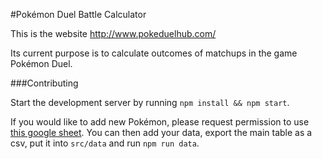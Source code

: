 #Pokémon Duel Battle Calculator

This is the website http://www.pokeduelhub.com/

Its current purpose is to calculate outcomes of matchups in the game Pokémon Duel.

###Contributing

Start the development server by running `npm install && npm start`.

If you would like to add new Pokémon, please request permission to use [this google sheet](https://docs.google.com/spreadsheets/d/17w01mSYJwwtA7LqkDWtGCs0pyA_qPQM6O9z2Sl81_I0/edit?usp=sharing). You can then add your data, export the main table as a csv, put it into `src/data` and run `npm run data`.
